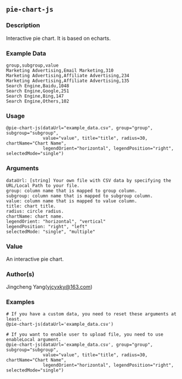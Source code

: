 ## `pie-chart-js`
### Description
Interactive pie chart. It is based on echarts.

### Example Data
```
group,subgroup,value
Marketing Advertising,Email Marketing,310
Marketing Advertising,Affiliate Advertising,234
Marketing Advertising,Affiliate Advertising,135
Search Engine,Baidu,1048
Search Engine,Google,251
Search Engine,Bing,147
Search Engine,Others,102
```

### Usage

```
@pie-chart-js(dataUrl="example_data.csv", group="group", subgroup="subgroup",   
              value="value", title="title", radius=30, chartName="Chart Name",
              legendOrient="horizontal", legendPosition="right", selectedMode="single")
```

### Arguments

```text
dataUrl: [string] Your own file with CSV data by specifying the URL/Local Path to your file.
group: column name that is mapped to group column.
subgroup: column name that is mapped to subgroup column.
value: column name that is mapped to value column.
title: chart title.
radius: circle radius.
chartName: chart name.
legendOrient: "horizontal", "vertical"
legendPosition: "right", "left"
selectedMode: "single", "multiple"
```

### Value
An interactive pie chart.

### Author(s)
Jingcheng Yang(yjcyxky@163.com)

### Examples

```
# If you have a custom data, you need to reset these arguments at least.
@pie-chart-js(dataUrl='example_data.csv')

# If you want to enable user to upload file, you need to use enableLocal argument.
@pie-chart-js(dataUrl='example_data.csv', group="group", subgroup="subgroup",   
              value="value", title="title", radius=30, chartName="Chart Name",
              legendOrient="horizontal", legendPosition="right", selectedMode="single")
```